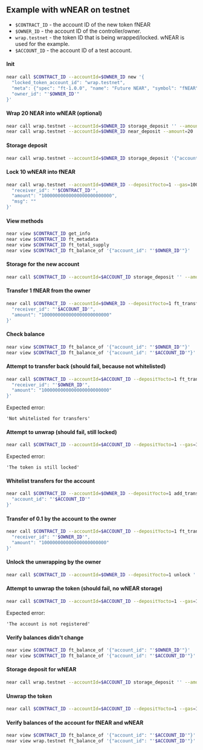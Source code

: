 ## Example with wNEAR on testnet

* `$CONTRACT_ID` - the account ID of the new token fNEAR
* `$OWNER_ID` - the account ID of the controller/owner.
* `wrap.testnet` - the token ID that is being wrapped/locked. wNEAR is used for the example.
* `$ACCOUNT_ID` - the account ID of a test account.

#### Init

```bash
near call $CONTRACT_ID --accountId=$OWNER_ID new '{
  "locked_token_account_id": "wrap.testnet",
  "meta": {"spec": "ft-1.0.0", "name": "Future NEAR", "symbol": "fNEAR", "decimals": 24},
  "owner_id": "'$OWNER_ID'"
}'
```

#### Wrap 20 NEAR into wNEAR (optional)

```bash
near call wrap.testnet --accountId=$OWNER_ID storage_deposit '' --amount=0.00125
near call wrap.testnet --accountId=$OWNER_ID near_deposit --amount=20
```

#### Storage deposit

```bash
near call wrap.testnet --accountId=$OWNER_ID storage_deposit '{"account_id": "'$CONTRACT_ID'"}' --amount=0.00125
```

#### Lock 10 wNEAR into fNEAR

```bash
near call wrap.testnet --accountId=$OWNER_ID --depositYocto=1 --gas=100000000000000 ft_transfer_call '{
  "receiver_id": "'$CONTRACT_ID'",
  "amount": "10000000000000000000000000",
  "msg": ""
}'
```

#### View methods

```bash
near view $CONTRACT_ID get_info
near view $CONTRACT_ID ft_metadata
near view $CONTRACT_ID ft_total_supply
near view $CONTRACT_ID ft_balance_of '{"account_id": "'$OWNER_ID'"}' 
```

#### Storage for the new account

```bash
near call $CONTRACT_ID --accountId=$ACCOUNT_ID storage_deposit '' --amount=0.00125
```

#### Transfer 1 fNEAR from the owner

```bash
near call $CONTRACT_ID --accountId=$OWNER_ID --depositYocto=1 ft_transfer '{
  "receiver_id": "'$ACCOUNT_ID'",
  "amount": "1000000000000000000000000"
}' 
```

#### Check balance

```bash
near view $CONTRACT_ID ft_balance_of '{"account_id": "'$OWNER_ID'"}' 
near view $CONTRACT_ID ft_balance_of '{"account_id": "'$ACCOUNT_ID'"}' 
```

#### Attempt to transfer back (should fail, because not whitelisted)

```bash
near call $CONTRACT_ID --accountId=$ACCOUNT_ID --depositYocto=1 ft_transfer '{
  "receiver_id": "'$OWNER_ID'",
  "amount": "1000000000000000000000000"
}' 
```

Expected error:
```
'Not whitelisted for transfers'
```

#### Attempt to unwrap (should fail, still locked)

```bash
near call $CONTRACT_ID --accountId=$ACCOUNT_ID --depositYocto=1 --gas=100000000000000 unwrap ''
```

Expected error:
```
'The token is still locked'
```

#### Whitelist transfers for the account

```bash
near call $CONTRACT_ID --accountId=$OWNER_ID --depositYocto=1 add_transfer_whitelist '{
  "account_id": "'$ACCOUNT_ID'"
}'
```

#### Transfer of 0.1 by the account to the owner

```bash
near call $CONTRACT_ID --accountId=$ACCOUNT_ID --depositYocto=1 ft_transfer '{
  "receiver_id": "'$OWNER_ID'",
  "amount": "100000000000000000000000"
}' 
```

#### Unlock the unwrapping by the owner

```bash
near call $CONTRACT_ID --accountId=$OWNER_ID --depositYocto=1 unlock ''
```

#### Attempt to unwrap the token (should fail, no wNEAR storage)

```bash
near call $CONTRACT_ID --accountId=$ACCOUNT_ID --depositYocto=1 --gas=100000000000000 unwrap ''
```

Expected error:
```
'The account is not registered'
```

#### Verify balances didn't change

```bash
near view $CONTRACT_ID ft_balance_of '{"account_id": "'$OWNER_ID'"}' 
near view $CONTRACT_ID ft_balance_of '{"account_id": "'$ACCOUNT_ID'"}' 
```

#### Storage deposit for wNEAR

```bash
near call wrap.testnet --accountId=$ACCOUNT_ID storage_deposit '' --amount=0.00125
```

#### Unwrap the token

```bash
near call $CONTRACT_ID --accountId=$ACCOUNT_ID --depositYocto=1 --gas=100000000000000 unwrap ''
```

#### Verify balances of the account for fNEAR and wNEAR

```bash
near view $CONTRACT_ID ft_balance_of '{"account_id": "'$ACCOUNT_ID'"}' 
near view wrap.testnet ft_balance_of '{"account_id": "'$ACCOUNT_ID'"}' 
```
